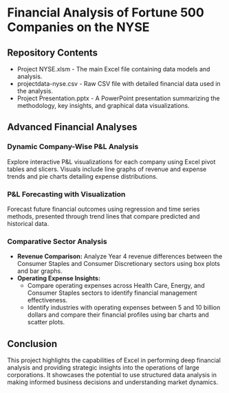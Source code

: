 # Financial Analysis of Fortune 500 Companies on the NYSE
## Repository Contents
- Project NYSE.xlsm - The main Excel file containing data models and analysis.
- projectdata-nyse.csv - Raw CSV file with detailed financial data used in the analysis.
- Project Presentation.pptx - A PowerPoint presentation summarizing the methodology, key insights, and graphical data visualizations.

## Advanced Financial Analyses

### Dynamic Company-Wise P&L Analysis
Explore interactive P&L visualizations for each company using Excel pivot tables and slicers. Visuals include line graphs of revenue and expense trends and pie charts detailing expense distributions.

### P&L Forecasting with Visualization
Forecast future financial outcomes using regression and time series methods, presented through trend lines that compare predicted and historical data.

### Comparative Sector Analysis
- **Revenue Comparison:** Analyze Year 4 revenue differences between the Consumer Staples and Consumer Discretionary sectors using box plots and bar graphs.
- **Operating Expense Insights:**
  - Compare operating expenses across Health Care, Energy, and Consumer Staples sectors to identify financial management effectiveness.
  - Identify industries with operating expenses between 5 and 10 billion dollars and compare their financial profiles using bar charts and scatter plots.

## Conclusion
This project highlights the capabilities of Excel in performing deep financial analysis and providing strategic insights into the operations of large corporations. It showcases the potential to use structured data analysis in making informed business decisions and understanding market dynamics.
